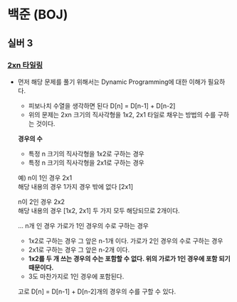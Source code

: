# 백준 (BOJ)

## 실버 3

### [2xn 타일링](be5db07)
- 먼저 해당 문제를 풀기 위해서는 Dynamic Programming에 대한 이해가 필요하다. 
	- 피보나치 수열을 생각하면 된다 D[n] = D[n-1] + D[n-2]
	- 위의 문제는 2xn 크기의 직사각형을 1x2, 2x1 타일로 채우는 방법의 수를 구하는 것이다.

	**경우의 수**
	- 특정 n 크기의 직사각형을 1x2로 구하는 경우
	- 특정 n 크기의 직사각형을 2x1로 구하는 경우

	예) n이 1인 경우 2x1 <br>
	해당 내용의 경우 1가지 경우 밖에 없다 [2x1]
	
	n이 2인 경우 2x2<br>
	해당 내용의 경우 [1x2, 2x1] 두 가지 모두 해당되므로 2개이다.
	
	...
	n개 인 경우 
	가로가 1인 경우의 수로 구하는 경우
	- 1x2로 구하는 경우 그 앞은 n-1개 이다.
	가로가 2인 경우의 수로 구하는 경우
	- 2x1로 구하는 경우 그 앞은 n-2개 이다.
	- **1x2를 두 개 쓰는 경우의 수는 포함할 수 없다. 위의 가로가 1인 경우에 포함 되기 때문이다.**
	- 3도 마찬가지로 1인 경우에 포함된다.
	
	고로 D[n] = D[n-1] + D[n-2]개의 경우의 수를 구할 수 있다.
	